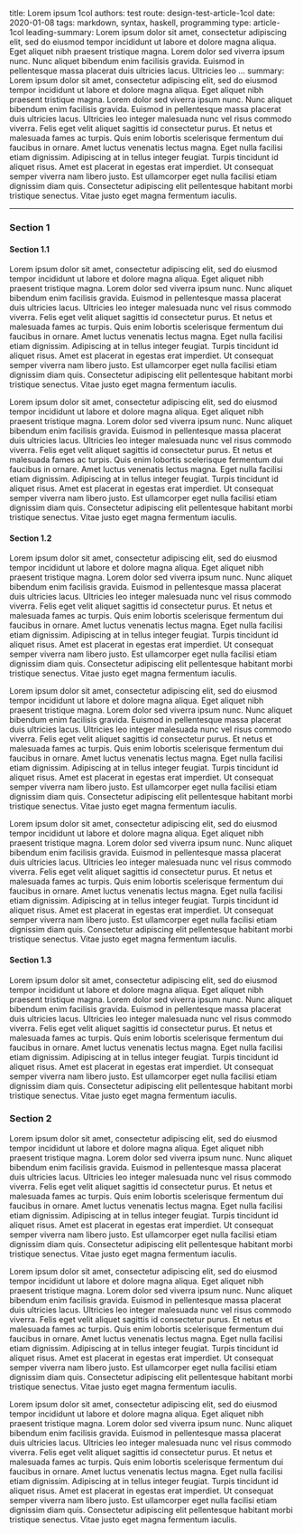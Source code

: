 title: Lorem ipsum 1col
authors: test
route: design-test-article-1col
date: 2020-01-08
tags: markdown, syntax, haskell, programming
type: article-1col
leading-summary: Lorem ipsum dolor sit amet, consectetur adipiscing elit, sed do eiusmod tempor incididunt ut labore et dolore magna aliqua. Eget aliquet nibh praesent tristique magna. Lorem dolor sed viverra ipsum nunc. Nunc aliquet bibendum enim facilisis gravida. Euismod in pellentesque massa placerat duis ultricies lacus. Ultricies leo ...
summary: Lorem ipsum dolor sit amet, consectetur adipiscing elit, sed do eiusmod tempor incididunt ut labore et dolore magna aliqua. Eget aliquet nibh praesent tristique magna. Lorem dolor sed viverra ipsum nunc. Nunc aliquet bibendum enim facilisis gravida. Euismod in pellentesque massa placerat duis ultricies lacus. Ultricies leo integer malesuada nunc vel risus commodo viverra. Felis eget velit aliquet sagittis id consectetur purus. Et netus et malesuada fames ac turpis. Quis enim lobortis scelerisque fermentum dui faucibus in ornare. Amet luctus venenatis lectus magna. Eget nulla facilisi etiam dignissim. Adipiscing at in tellus integer feugiat. Turpis tincidunt id aliquet risus. Amet est placerat in egestas erat imperdiet. Ut consequat semper viverra nam libero justo. Est ullamcorper eget nulla facilisi etiam dignissim diam quis. Consectetur adipiscing elit pellentesque habitant morbi tristique senectus. Vitae justo eget magna fermentum iaculis.

---

### Section 1
#### Section 1.1
Lorem ipsum dolor sit amet, consectetur adipiscing elit, sed do eiusmod tempor incididunt ut labore et dolore magna aliqua. Eget aliquet nibh praesent tristique magna. Lorem dolor sed viverra ipsum nunc. Nunc aliquet bibendum enim facilisis gravida. Euismod in pellentesque massa placerat duis ultricies lacus. Ultricies leo integer malesuada nunc vel risus commodo viverra. Felis eget velit aliquet sagittis id consectetur purus. Et netus et malesuada fames ac turpis. Quis enim lobortis scelerisque fermentum dui faucibus in ornare. Amet luctus venenatis lectus magna. Eget nulla facilisi etiam dignissim. Adipiscing at in tellus integer feugiat. Turpis tincidunt id aliquet risus. Amet est placerat in egestas erat imperdiet. Ut consequat semper viverra nam libero justo. Est ullamcorper eget nulla facilisi etiam dignissim diam quis. Consectetur adipiscing elit pellentesque habitant morbi tristique senectus. Vitae justo eget magna fermentum iaculis.

Lorem ipsum dolor sit amet, consectetur adipiscing elit, sed do eiusmod tempor incididunt ut labore et dolore magna aliqua. Eget aliquet nibh praesent tristique magna. Lorem dolor sed viverra ipsum nunc. Nunc aliquet bibendum enim facilisis gravida. Euismod in pellentesque massa placerat duis ultricies lacus. Ultricies leo integer malesuada nunc vel risus commodo viverra. Felis eget velit aliquet sagittis id consectetur purus. Et netus et malesuada fames ac turpis. Quis enim lobortis scelerisque fermentum dui faucibus in ornare. Amet luctus venenatis lectus magna. Eget nulla facilisi etiam dignissim. Adipiscing at in tellus integer feugiat. Turpis tincidunt id aliquet risus. Amet est placerat in egestas erat imperdiet. Ut consequat semper viverra nam libero justo. Est ullamcorper eget nulla facilisi etiam dignissim diam quis. Consectetur adipiscing elit pellentesque habitant morbi tristique senectus. Vitae justo eget magna fermentum iaculis.

#### Section 1.2

Lorem ipsum dolor sit amet, consectetur adipiscing elit, sed do eiusmod tempor incididunt ut labore et dolore magna aliqua. Eget aliquet nibh praesent tristique magna. Lorem dolor sed viverra ipsum nunc. Nunc aliquet bibendum enim facilisis gravida. Euismod in pellentesque massa placerat duis ultricies lacus. Ultricies leo integer malesuada nunc vel risus commodo viverra. Felis eget velit aliquet sagittis id consectetur purus. Et netus et malesuada fames ac turpis. Quis enim lobortis scelerisque fermentum dui faucibus in ornare. Amet luctus venenatis lectus magna. Eget nulla facilisi etiam dignissim. Adipiscing at in tellus integer feugiat. Turpis tincidunt id aliquet risus. Amet est placerat in egestas erat imperdiet. Ut consequat semper viverra nam libero justo. Est ullamcorper eget nulla facilisi etiam dignissim diam quis. Consectetur adipiscing elit pellentesque habitant morbi tristique senectus. Vitae justo eget magna fermentum iaculis.

Lorem ipsum dolor sit amet, consectetur adipiscing elit, sed do eiusmod tempor incididunt ut labore et dolore magna aliqua. Eget aliquet nibh praesent tristique magna. Lorem dolor sed viverra ipsum nunc. Nunc aliquet bibendum enim facilisis gravida. Euismod in pellentesque massa placerat duis ultricies lacus. Ultricies leo integer malesuada nunc vel risus commodo viverra. Felis eget velit aliquet sagittis id consectetur purus. Et netus et malesuada fames ac turpis. Quis enim lobortis scelerisque fermentum dui faucibus in ornare. Amet luctus venenatis lectus magna. Eget nulla facilisi etiam dignissim. Adipiscing at in tellus integer feugiat. Turpis tincidunt id aliquet risus. Amet est placerat in egestas erat imperdiet. Ut consequat semper viverra nam libero justo. Est ullamcorper eget nulla facilisi etiam dignissim diam quis. Consectetur adipiscing elit pellentesque habitant morbi tristique senectus. Vitae justo eget magna fermentum iaculis.

Lorem ipsum dolor sit amet, consectetur adipiscing elit, sed do eiusmod tempor incididunt ut labore et dolore magna aliqua. Eget aliquet nibh praesent tristique magna. Lorem dolor sed viverra ipsum nunc. Nunc aliquet bibendum enim facilisis gravida. Euismod in pellentesque massa placerat duis ultricies lacus. Ultricies leo integer malesuada nunc vel risus commodo viverra. Felis eget velit aliquet sagittis id consectetur purus. Et netus et malesuada fames ac turpis. Quis enim lobortis scelerisque fermentum dui faucibus in ornare. Amet luctus venenatis lectus magna. Eget nulla facilisi etiam dignissim. Adipiscing at in tellus integer feugiat. Turpis tincidunt id aliquet risus. Amet est placerat in egestas erat imperdiet. Ut consequat semper viverra nam libero justo. Est ullamcorper eget nulla facilisi etiam dignissim diam quis. Consectetur adipiscing elit pellentesque habitant morbi tristique senectus. Vitae justo eget magna fermentum iaculis.

#### Section 1.3

Lorem ipsum dolor sit amet, consectetur adipiscing elit, sed do eiusmod tempor incididunt ut labore et dolore magna aliqua. Eget aliquet nibh praesent tristique magna. Lorem dolor sed viverra ipsum nunc. Nunc aliquet bibendum enim facilisis gravida. Euismod in pellentesque massa placerat duis ultricies lacus. Ultricies leo integer malesuada nunc vel risus commodo viverra. Felis eget velit aliquet sagittis id consectetur purus. Et netus et malesuada fames ac turpis. Quis enim lobortis scelerisque fermentum dui faucibus in ornare. Amet luctus venenatis lectus magna. Eget nulla facilisi etiam dignissim. Adipiscing at in tellus integer feugiat. Turpis tincidunt id aliquet risus. Amet est placerat in egestas erat imperdiet. Ut consequat semper viverra nam libero justo. Est ullamcorper eget nulla facilisi etiam dignissim diam quis. Consectetur adipiscing elit pellentesque habitant morbi tristique senectus. Vitae justo eget magna fermentum iaculis.

### Section 2

Lorem ipsum dolor sit amet, consectetur adipiscing elit, sed do eiusmod tempor incididunt ut labore et dolore magna aliqua. Eget aliquet nibh praesent tristique magna. Lorem dolor sed viverra ipsum nunc. Nunc aliquet bibendum enim facilisis gravida. Euismod in pellentesque massa placerat duis ultricies lacus. Ultricies leo integer malesuada nunc vel risus commodo viverra. Felis eget velit aliquet sagittis id consectetur purus. Et netus et malesuada fames ac turpis. Quis enim lobortis scelerisque fermentum dui faucibus in ornare. Amet luctus venenatis lectus magna. Eget nulla facilisi etiam dignissim. Adipiscing at in tellus integer feugiat. Turpis tincidunt id aliquet risus. Amet est placerat in egestas erat imperdiet. Ut consequat semper viverra nam libero justo. Est ullamcorper eget nulla facilisi etiam dignissim diam quis. Consectetur adipiscing elit pellentesque habitant morbi tristique senectus. Vitae justo eget magna fermentum iaculis.

Lorem ipsum dolor sit amet, consectetur adipiscing elit, sed do eiusmod tempor incididunt ut labore et dolore magna aliqua. Eget aliquet nibh praesent tristique magna. Lorem dolor sed viverra ipsum nunc. Nunc aliquet bibendum enim facilisis gravida. Euismod in pellentesque massa placerat duis ultricies lacus. Ultricies leo integer malesuada nunc vel risus commodo viverra. Felis eget velit aliquet sagittis id consectetur purus. Et netus et malesuada fames ac turpis. Quis enim lobortis scelerisque fermentum dui faucibus in ornare. Amet luctus venenatis lectus magna. Eget nulla facilisi etiam dignissim. Adipiscing at in tellus integer feugiat. Turpis tincidunt id aliquet risus. Amet est placerat in egestas erat imperdiet. Ut consequat semper viverra nam libero justo. Est ullamcorper eget nulla facilisi etiam dignissim diam quis. Consectetur adipiscing elit pellentesque habitant morbi tristique senectus. Vitae justo eget magna fermentum iaculis.

Lorem ipsum dolor sit amet, consectetur adipiscing elit, sed do eiusmod tempor incididunt ut labore et dolore magna aliqua. Eget aliquet nibh praesent tristique magna. Lorem dolor sed viverra ipsum nunc. Nunc aliquet bibendum enim facilisis gravida. Euismod in pellentesque massa placerat duis ultricies lacus. Ultricies leo integer malesuada nunc vel risus commodo viverra. Felis eget velit aliquet sagittis id consectetur purus. Et netus et malesuada fames ac turpis. Quis enim lobortis scelerisque fermentum dui faucibus in ornare. Amet luctus venenatis lectus magna. Eget nulla facilisi etiam dignissim. Adipiscing at in tellus integer feugiat. Turpis tincidunt id aliquet risus. Amet est placerat in egestas erat imperdiet. Ut consequat semper viverra nam libero justo. Est ullamcorper eget nulla facilisi etiam dignissim diam quis. Consectetur adipiscing elit pellentesque habitant morbi tristique senectus. Vitae justo eget magna fermentum iaculis.


